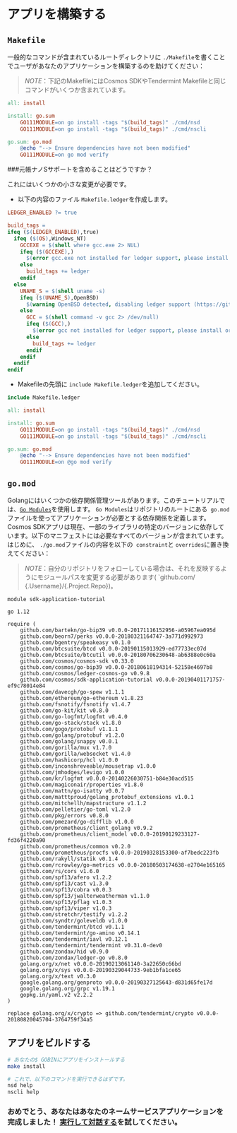 # アプリを構築する

## `Makefile`

一般的なコマンドが含まれているルートディレクトリに `./Makefile`を書くことでユーザがあなたのアプリケーションを構築するのを助けてください：

> _*NOTE*_：下記のMakefileにはCosmos SDKやTendermint Makefileと同じコマンドがいくつか含まれています。

```makefile
all: install

install: go.sum
    GO111MODULE=on go install -tags "$(build_tags)" ./cmd/nsd
    GO111MODULE=on go install -tags "$(build_tags)" ./cmd/nscli

go.sum: go.mod
    @echo "--> Ensure dependencies have not been modified"
    GO111MODULE=on go mod verify
```

###元帳ナノSサポートを含めることはどうですか？

これにはいくつかの小さな変更が必要です。

 - 以下の内容のファイル `Makefile.ledger`を作成します。

```makefile
LEDGER_ENABLED ?= true

build_tags =
ifeq ($(LEDGER_ENABLED),true)
  ifeq ($(OS),Windows_NT)
    GCCEXE = $(shell where gcc.exe 2> NUL)
    ifeq ($(GCCEXE),)
      $(error gcc.exe not installed for ledger support, please install or set LEDGER_ENABLED=false)
    else
      build_tags += ledger
    endif
  else
    UNAME_S = $(shell uname -s)
    ifeq ($(UNAME_S),OpenBSD)
      $(warning OpenBSD detected, disabling ledger support (https://github.com/cosmos/cosmos-sdk/issues/1988))
    else
      GCC = $(shell command -v gcc 2> /dev/null)
      ifeq ($(GCC),)
        $(error gcc not installed for ledger support, please install or set LEDGER_ENABLED=false)
      else
        build_tags += ledger
      endif
    endif
  endif
endif
```

 -  Makefileの先頭に `include Makefile.ledger`を追加してください。

```makefile
include Makefile.ledger

all: install

install: go.sum
    GO111MODULE=on go install -tags "$(build_tags)" ./cmd/nsd
    GO111MODULE=on go install -tags "$(build_tags)" ./cmd/nscli

go.sum: go.mod
    @echo "--> Ensure dependencies have not been modified"
    GO111MODULE=on @go mod verify
```


## `go.mod`

Golangにはいくつかの依存関係管理ツールがあります。このチュートリアルでは、[`Go Modules`](https://github.com/golang/go/wiki/Modules)を使用します。 `Go Modules`はリポジトリのルートにある` go.mod`ファイルを使ってアプリケーションが必要とする依存関係を定義します。 Cosmos SDKアプリは現在、一部のライブラリの特定のバージョンに依存しています。以下のマニフェストには必要なすべてのバージョンが含まれています。はじめに、 `./go.mod`ファイルの内容を以下の` constraint`と `overrides`に置き換えてください：

> _*NOTE*_：自分のリポジトリをフォローしている場合は、それを反映するようにモジュールパスを変更する必要があります( `github.com/ {.Username}/{.Project.Repo})。

```
module sdk-application-tutorial

go 1.12

require (
	github.com/bartekn/go-bip39 v0.0.0-20171116152956-a05967ea095d
	github.com/beorn7/perks v0.0.0-20180321164747-3a771d992973
	github.com/bgentry/speakeasy v0.1.0
	github.com/btcsuite/btcd v0.0.0-20190115013929-ed77733ec07d
	github.com/btcsuite/btcutil v0.0.0-20180706230648-ab6388e0c60a
	github.com/cosmos/cosmos-sdk v0.33.0
	github.com/cosmos/go-bip39 v0.0.0-20180618194314-52158e4697b8
	github.com/cosmos/ledger-cosmos-go v0.9.8
	github.com/cosmos/sdk-application-tutorial v0.0.0-20190401171757-ef9c78014e84
	github.com/davecgh/go-spew v1.1.1
	github.com/ethereum/go-ethereum v1.8.23
	github.com/fsnotify/fsnotify v1.4.7
	github.com/go-kit/kit v0.8.0
	github.com/go-logfmt/logfmt v0.4.0
	github.com/go-stack/stack v1.8.0
	github.com/gogo/protobuf v1.1.1
	github.com/golang/protobuf v1.2.0
	github.com/golang/snappy v0.0.1
	github.com/gorilla/mux v1.7.0
	github.com/gorilla/websocket v1.4.0
	github.com/hashicorp/hcl v1.0.0
	github.com/inconshreveable/mousetrap v1.0.0
	github.com/jmhodges/levigo v1.0.0
	github.com/kr/logfmt v0.0.0-20140226030751-b84e30acd515
	github.com/magiconair/properties v1.8.0
	github.com/mattn/go-isatty v0.0.7
	github.com/matttproud/golang_protobuf_extensions v1.0.1
	github.com/mitchellh/mapstructure v1.1.2
	github.com/pelletier/go-toml v1.2.0
	github.com/pkg/errors v0.8.0
	github.com/pmezard/go-difflib v1.0.0
	github.com/prometheus/client_golang v0.9.2
	github.com/prometheus/client_model v0.0.0-20190129233127-fd36f4220a90
	github.com/prometheus/common v0.2.0
	github.com/prometheus/procfs v0.0.0-20190328153300-af7bedc223fb
	github.com/rakyll/statik v0.1.4
	github.com/rcrowley/go-metrics v0.0.0-20180503174638-e2704e165165
	github.com/rs/cors v1.6.0
	github.com/spf13/afero v1.2.2
	github.com/spf13/cast v1.3.0
	github.com/spf13/cobra v0.0.3
	github.com/spf13/jwalterweatherman v1.1.0
	github.com/spf13/pflag v1.0.3
	github.com/spf13/viper v1.0.3
	github.com/stretchr/testify v1.2.2
	github.com/syndtr/goleveldb v1.0.0
	github.com/tendermint/btcd v0.1.1
	github.com/tendermint/go-amino v0.14.1
	github.com/tendermint/iavl v0.12.1
	github.com/tendermint/tendermint v0.31.0-dev0
	github.com/zondax/hid v0.9.0
	github.com/zondax/ledger-go v0.8.0
	golang.org/x/net v0.0.0-20190213061140-3a22650c66bd
	golang.org/x/sys v0.0.0-20190329044733-9eb1bfa1ce65
	golang.org/x/text v0.3.0
	google.golang.org/genproto v0.0.0-20190327125643-d831d65fe17d
	google.golang.org/grpc v1.19.1
	gopkg.in/yaml.v2 v2.2.2
)

replace golang.org/x/crypto => github.com/tendermint/crypto v0.0.0-20180820045704-3764759f34a5
```

## アプリをビルドする

```bash
# あなたの$ GOBINにアプリをインストールする
make install

# これで、以下のコマンドを実行できるはずです。
nsd help
nscli help
```

### おめでとう、あなたはあなたのネームサービスアプリケーションを完成しました！ [実行して対話する](./build-run.md)を試してください。
